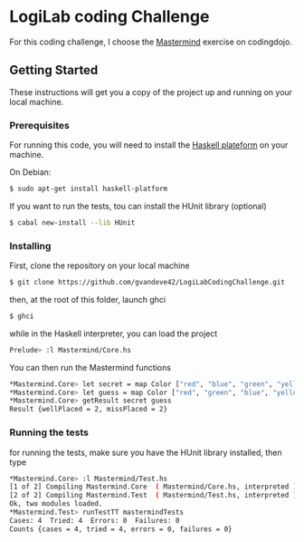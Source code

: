 # LogiLab coding Challenge

For this coding challenge, I choose the [Mastermind](http://codingdojo.org/kata/Mastermind/) exercise on codingdojo.

## Getting Started
These instructions will get you a copy of the project up and running on your local machine.
### Prerequisites
For running this code, you will need to install the [Haskell plateform](https://www.haskell.org/platform/) on your machine.

On Debian:
```sh
$ sudo apt-get install haskell-platform
```
If you want to run the tests, tou can install the HUnit library (optional)
```sh
$ cabal new-install --lib HUnit
```
### Installing
First, clone the repository on your local machine
```sh
$ git clone https://github.com/gvandeve42/LogiLabCodingChallenge.git
```
then, at the root of this folder, launch ghci
```sh
$ ghci
```
while in the Haskell interpreter, you can load the project
```sh
Prelude> :l Mastermind/Core.hs
```
You can then run the Mastermind functions
```sh
*Mastermind.Core> let secret = map Color ["red", "blue", "green", "yellow"]
*Mastermind.Core> let guess = map Color ["red", "green", "blue", "yellow"]
*Mastermind.Core> getResult secret guess
Result {wellPlaced = 2, missPlaced = 2}
```
### Running the tests
for running the tests, make sure you have the HUnit library installed, then type
```sh
*Mastermind.Core> :l Mastermind/Test.hs 
[1 of 2] Compiling Mastermind.Core  ( Mastermind/Core.hs, interpreted )
[2 of 2] Compiling Mastermind.Test  ( Mastermind/Test.hs, interpreted )
Ok, two modules loaded.
*Mastermind.Test> runTestTT mastermindTests
Cases: 4  Tried: 4  Errors: 0  Failures: 0
Counts {cases = 4, tried = 4, errors = 0, failures = 0}
```